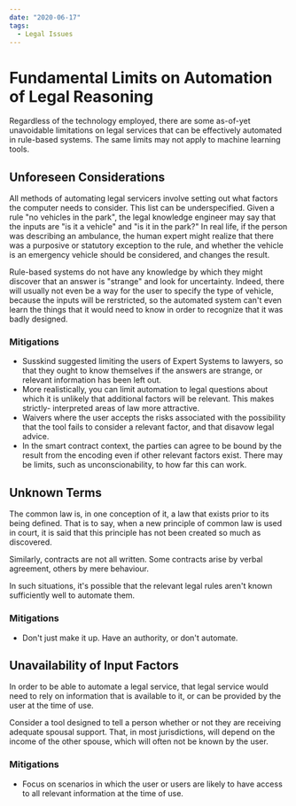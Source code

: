 ```yaml
---
date: "2020-06-17"
tags:
  - Legal Issues
---
```


# Fundamental Limits on Automation of Legal Reasoning

Regardless of the technology employed, there are some as-of-yet
unavoidable limitations on legal services that can be effectively automated in
rule-based systems. The same limits may not apply to machine learning tools.

## Unforeseen Considerations
All methods of automating legal servicers involve setting out what factors the
computer needs to consider. This list can be underspecified. Given a rule "no
vehicles in the park", the legal knowledge engineer may say that the inputs are
"is it a vehicle" and "is it in the park?" In real life, if the person was
describing an ambulance, the human expert might realize that there was a
purposive or statutory exception to the rule, and whether the vehicle is an
emergency vehicle should be considered, and changes the result.

Rule-based systems do not have any knowledge by which they might discover that
an answer is "strange" and look for uncertainty. Indeed, there will usually not
even be a way for the user to specify the type of vehicle, because the inputs
will be rerstricted, so the automated system can't even learn the things that it
would need to know in order to recognize that it was badly designed.

### Mitigations
* Susskind suggested limiting the users of Expert Systems to lawyers, so that
  they ought to know themselves if the answers are strange, or relevant
  information has been left out.
* More realistically, you can limit automation to legal questions about which
  it is unlikely that additional factors will be relevant. This makes strictly-
  interpreted areas of law more attractive.
* Waivers where the user accepts the risks associated with the possibility that
  the tool fails to consider a relevant factor, and that disavow legal advice.
* In the smart contract context, the parties can agree to be bound by the
  result from the encoding even if other relevant factors exist. There may be
  limits, such as unconscionability, to how far this can work.

## Unknown Terms
The common law is, in one conception of it, a law that exists prior to its being
defined. That is to say, when a new principle of common law is used in court,
it is said that this principle has not been created so much as discovered.

Similarly, contracts are not all written. Some contracts arise by verbal
agreement, others by mere behaviour.

In such situations, it's possible that the relevant legal rules aren't known
sufficiently well to automate them.

### Mitigations
* Don't just make it up. Have an authority, or don't automate.

## Unavailability of Input Factors
In order to be able to automate a legal service, that legal service would need
to rely on information that is available to it, or can be provided by the user
at the time of use.

Consider a tool designed to tell a person whether or not they are receiving
adequate spousal support. That, in most jurisdictions, will depend on the
income of the other spouse, which will often not be known by the user.

### Mitigations
* Focus on scenarios in which the user or users are likely to have access to
  all relevant information at the time of use.